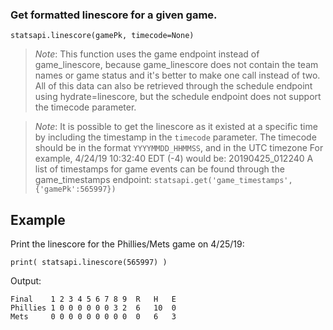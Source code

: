 ### Get formatted linescore for a given game.

`statsapi.linescore(gamePk, timecode=None)`

> *Note*: This function uses the game endpoint instead of game_linescore, because game_linescore does not contain the team names or game status and it's better to make one call instead of two. All of this data can also be retrieved through the schedule endpoint using hydrate=linescore, but the schedule endpoint does not support the timecode parameter.

> *Note*: It is possible to get the linescore as it existed at a specific time by including the timestamp in the `timecode` parameter. The timecode should be in the format `YYYYMMDD_HHMMSS`, and in the UTC timezone For example, 4/24/19 10:32:40 EDT (-4) would be: 20190425_012240 A list of timestamps for game events can be found through the game_timestamps endpoint: `statsapi.get('game_timestamps',{'gamePk':565997})`

## Example

Print the linescore for the Phillies/Mets game on 4/25/19:

`print( statsapi.linescore(565997) )`

Output:

```
Final    1 2 3 4 5 6 7 8 9  R   H   E
Phillies 1 0 0 0 0 0 0 3 2  6   10  0
Mets     0 0 0 0 0 0 0 0 0  0   6   3
```
